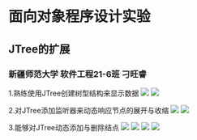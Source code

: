 # 面向对象程序设计实验

## JTree的扩展

### 新疆师范大学 软件工程21-6班 刁旺睿

1.熟练使用JTree创建树型结构来显示数据
![](https://github.com/sk8diao/JTree/blob/master/screenshots/1.png)
![](https://github.com/sk8diao/JTree/blob/master/screenshots/2.png)

2.对JTree添加监听器来动态响应节点的展开与收缩
![](https://github.com/sk8diao/JTree/blob/master/screenshots/3.png)
![](https://github.com/sk8diao/JTree/blob/master/screenshots/4.png)

3.能够对JTree动态添加与删除结点
![](https://github.com/sk8diao/JTree/blob/master/screenshots/5.png)
![](https://github.com/sk8diao/JTree/blob/master/screenshots/6.png)
![](https://github.com/sk8diao/JTree/blob/master/screenshots/7.png)
![](https://github.com/sk8diao/JTree/blob/master/screenshots/8.png)

